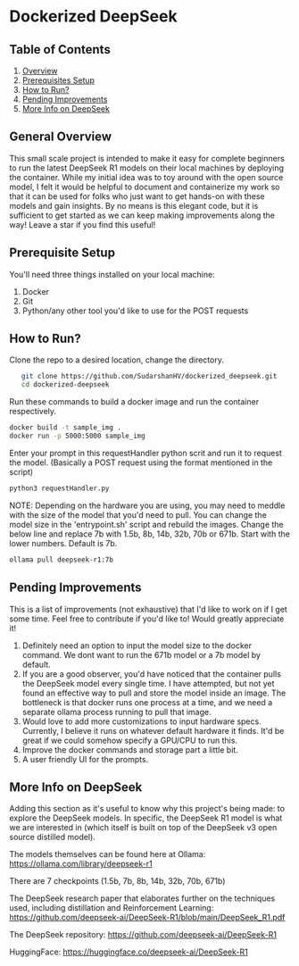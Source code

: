 # Dockerized DeepSeek

## Table of Contents
1. [Overview](#overview)
2. [Prerequisites Setup](#prerequisites-to-run)
3. [How to Run?](#how-to-run)
4. [Pending Improvements](#limitations-and-pending-improvements)
5. [More Info on DeepSeek](#deepseek)

## General Overview
This small scale project is intended to make it easy for complete beginners to run the latest DeepSeek R1 models on their local machines by deploying the container. While my initial idea was to toy around with the open source model, I felt it would be helpful to document and containerize my work so that it can be used for folks who just want to get hands-on with these models and gain insights. By no means is this elegant code, but it is sufficient to get started as we can keep making improvements along the way! Leave a star if you find this useful!

## Prerequisite Setup
You'll need three things installed on your local machine:
1) Docker
2) Git
3) Python/any other tool you'd like to use for the POST requests

## How to Run?

Clone the repo to a desired location, change the directory.
```bash
   git clone https://github.com/SudarshanHV/dockerized_deepseek.git
   cd dockerized-deepseek
```
Run these commands to build a docker image and run the container respectively.

```bash
docker build -t sample_img .
docker run -p 5000:5000 sample_img
```

Enter your prompt in this requestHandler python scrit and run it to request the model. (Basically a POST request using the format mentioned in the script)
```bash
python3 requestHandler.py
```

NOTE: Depending on the hardware you are using, you may need to meddle with the size of the model that you'd need to pull. You can change the model size in the 'entrypoint.sh' script and rebuild the images. Change the below line and replace 7b with 1.5b, 8b, 14b, 32b, 70b or 671b. Start with the lower numbers. Default is 7b.
```bash
ollama pull deepseek-r1:7b
```

## Pending Improvements

This is a list of improvements (not exhaustive) that I'd like to work on if I get some time. Feel free to contribute if you'd like to! Would greatly appreciate it!

1) Definitely need an option to input the model size to the docker command. We dont want to run the 671b model or a 7b model by default.
2) If you are a good observer, you'd have noticed that the container pulls the DeepSeek model every single time. I have attempted, but not yet found an effective way to pull and store the model inside an image. The bottleneck is that docker runs one process at a time, and we need a separate ollama process running to pull that image.
3) Would love to add more customizations to input hardware specs. Currently, I believe it runs on whatever default hardware it finds. It'd be great if we could somehow specify a GPU/CPU to run this.
4) Improve the docker commands and storage part a little bit.
5) A user friendly UI for the prompts.


## More Info on DeepSeek

Adding this section as it's useful to know why this project's being made: to explore the DeepSeek models. In specific, the DeepSeek R1 model is what we are interested in (which itself is built on top of the DeepSeek v3 open source distilled model).

The models themselves can be found here at Ollama: https://ollama.com/library/deepseek-r1

There are 7 checkpoints (1.5b, 7b, 8b, 14b, 32b, 70b, 671b)

The DeepSeek research paper that elaborates further on the techniques used, including distillation and Reinforcement Learning: https://github.com/deepseek-ai/DeepSeek-R1/blob/main/DeepSeek_R1.pdf

The DeepSeek repository: https://github.com/deepseek-ai/DeepSeek-R1

HuggingFace: https://huggingface.co/deepseek-ai/DeepSeek-R1

